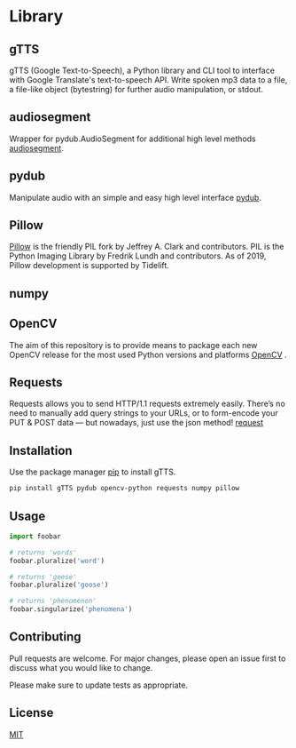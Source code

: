 # Library

## gTTS 
gTTS (Google Text-to-Speech), a Python library and CLI tool to interface with Google Translate's text-to-speech API. Write spoken mp3 data to a file, a file-like object (bytestring) for further audio manipulation, or stdout.

## audiosegment 
Wrapper for pydub.AudioSegment for additional high level methods [audiosegment](https://pypi.org/project/audiosegment/).

## pydub
Manipulate audio with an simple and easy high level interface [pydub](https://pypi.org/project/pydub/).

## Pillow
[Pillow](https://pypi.org/project/pillow/) is the friendly PIL fork by Jeffrey A. Clark and contributors. PIL is the Python Imaging Library by Fredrik Lundh and contributors. As of 2019, Pillow development is supported by Tidelift.
## numpy 

## OpenCV 
The aim of this repository is to provide means to package each new OpenCV release for the most used Python versions and platforms [OpenCV](https://pypi.org/project/opencv-python/) .

## Requests
Requests allows you to send HTTP/1.1 requests extremely easily. There’s no need to manually add query strings to your URLs, or to form-encode your PUT & POST data — but nowadays, just use the json method! [request](https://pypi.org/project/requests/)


## Installation

Use the package manager [pip](https://pip.pypa.io/en/stable/) to install gTTS.

```bash
pip install gTTS pydub opencv-python requests numpy pillow 
```

## Usage

```python
import foobar

# returns 'words'
foobar.pluralize('word')

# returns 'geese'
foobar.pluralize('goose')

# returns 'phenomenon'
foobar.singularize('phenomena')
```

## Contributing

Pull requests are welcome. For major changes, please open an issue first
to discuss what you would like to change.

Please make sure to update tests as appropriate.

## License

[MIT](https://choosealicense.com/licenses/mit/)
